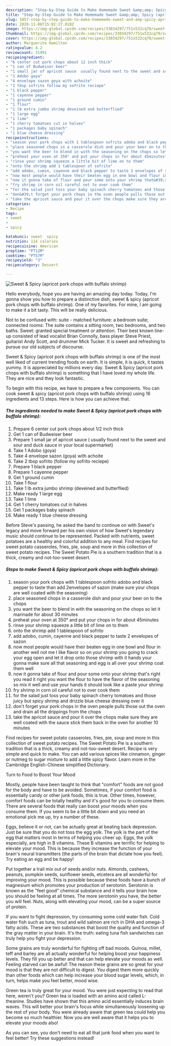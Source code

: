 ```yaml
---
description: "Step-by-Step Guide to Make Homemade Sweet &amp;amp; Spicy (apricot pork chops with buffalo shrimp)"
title: "Step-by-Step Guide to Make Homemade Sweet &amp;amp; Spicy (apricot pork chops with buffalo shrimp)"
slug: 1057-step-by-step-guide-to-make-homemade-sweet-and-amp-spicy-apricot-pork-chops-with-buffalo-shrimp
date: 2020-11-06T15:02:27.018Z
image: https://img-global.cpcdn.com/recipes/33034297/751x532cq70/sweet-spicy-apricot-pork-chops-with-buffalo-shrimp-recipe-main-photo.jpg
thumbnail: https://img-global.cpcdn.com/recipes/33034297/751x532cq70/sweet-spicy-apricot-pork-chops-with-buffalo-shrimp-recipe-main-photo.jpg
cover: https://img-global.cpcdn.com/recipes/33034297/751x532cq70/sweet-spicy-apricot-pork-chops-with-buffalo-shrimp-recipe-main-photo.jpg
author: Marguerite Hamilton
ratingvalue: 4.2
reviewcount: 31991
recipeingredient:
- "6 center cut pork chops about 12 inch thick"
- "1 can of Budweiser beer"
- "1 small jar of apricot sauce  usually found next to the sweet and sour and duck sauce in your local supermarket"
- "1 Adobo goya"
- "4 envelope sazon goya with achoite"
- "2 tbsp sofrito follow my sofrito reciepe"
- "1 black pepper"
- "1 cayenne pepper"
- "1 ground cumin"
- "1 flour"
- "1 lb extra jumbo shrimp deveined and butterflied"
- "1 large egg"
- "1 lime"
- "1 cherry tomatoes cut in halves"
- "1 packages baby spinach"
- "1 blue cheese dressing"
recipeinstructions:
- "season your pork chops with 1 tablespoon sofrito adobo and black pepper to taste than add 2envelopes of sazon (make sure your chops are well coated with the seasoning)"
- "place seasoned chops in a casserole dish and pour your beer on to the chops"
- "you want the beer to blend in with the seasoning on the chops so let it marinade for about 30 minutes"
- "preheat your oven at 350° and put your chops in for about 45minutes"
- "rinse your shrimp squeeze a little bit of lime on to them"
- "onto the shrimp add 1 tablespoon of sofrito"
- "add adobo, cumin, cayenne and black pepper to taste 2 envelopes of sazon"
- "now most people would have their beaten egg in one bowl and flour in another well not me I like flavor so on your shrimp you going to crack your egg open and let it drop onto those shrimp with it hands your gonna make sure all that seasoning and egg is all over your shrimp coat them well"
- "now it gonna take of flour and pour some onto your shrimp that&#39;s right you read it right you want the flour to have the flavor of the seasoning so mix it well and use your hands it should look like a paste your shrimp"
- "fry shrimp in corn oil careful not to over cook them"
- "for the salad just toss your baby spinach cherry tomatoes and those juicy but spicy shrimp and drizzle blue cheese dressing over it"
- "don&#39;t forget your pork chops in the oven people pulls those out the oven and drain all the drippings from the chops"
- "take the apricot sauce and pour it over the chops make sure they are well coated with the sauce stick them back in the oven for another 10 minutes"
categories:
- Recipe
tags:
- sweet
- 
- spicy

katakunci: sweet  spicy 
nutrition: 114 calories
recipecuisine: American
preptime: "PT12M"
cooktime: "PT57M"
recipeyield: "3"
recipecategory: Dessert

---
```



![Sweet &amp; Spicy (apricot pork chops with buffalo shrimp)](https://img-global.cpcdn.com/recipes/33034297/751x532cq70/sweet-spicy-apricot-pork-chops-with-buffalo-shrimp-recipe-main-photo.jpg)

Hello everybody, hope you are having an amazing day today. Today, I'm gonna show you how to prepare a distinctive dish, sweet &amp; spicy (apricot pork chops with buffalo shrimp). One of my favorites. For mine, I am going to make it a bit tasty. This will be really delicious.

Not to be confused with: suite - matched furniture: a bedroom suite; connected rooms: The suite contains a sitting room, two bedrooms, and two baths. Sweet: granted special treatment or attention. Their best known line-up consisted of lead vocalist Brian Connolly, bass player Steve Priest, guitarist Andy Scott, and drummer Mick Tucker. It is sweet and refreshing to pursue our old subjects of discourse.

Sweet &amp; Spicy (apricot pork chops with buffalo shrimp) is one of the most well liked of current trending foods on earth. It is simple, it is quick, it tastes yummy. It is appreciated by millions every day. Sweet &amp; Spicy (apricot pork chops with buffalo shrimp) is something that I have loved my whole life. They are nice and they look fantastic.


To begin with this recipe, we have to prepare a few components. You can cook sweet &amp; spicy (apricot pork chops with buffalo shrimp) using 16 ingredients and 13 steps. Here is how you can achieve that.

<!--inarticleads1-->

##### The ingredients needed to make Sweet &amp; Spicy (apricot pork chops with buffalo shrimp):

1. Prepare 6 center cut pork chops about 1/2 inch thick
1. Get 1 can of Budweiser beer
1. Prepare 1 small jar of apricot sauce ( usually found next to the sweet and sour and duck sauce in your local supermarket)
1. Take 1 Adobo (goya)
1. Take 4 envelope sazon (goya) with achoite
1. Take 2 tbsp sofrito (follow my sofrito reciepe)
1. Prepare 1 black pepper
1. Prepare 1 cayenne pepper
1. Get 1 ground cumin
1. Take 1 flour
1. Take 1 lb extra jumbo shrimp (deveined and butterflied)
1. Make ready 1 large egg
1. Take 1 lime
1. Get 1 cherry tomatoes cut in halves
1. Get 1 packages baby spinach
1. Make ready 1 blue cheese dressing


Before Steve&#39;s passing, he asked the band to continue on with Sweet&#39;s legacy and move forward per his own vision of how Sweet&#39;s legendary music should continue to be represented. Packed with nutrients, sweet potatoes are a healthy and colorful addition to any meal. Find recipes for sweet potato casseroles, fries, pie, soup and more in this collection of sweet potato recipes. The Sweet Potato Pie is a southern tradition that is a thick, creamy and not-too-sweet desert. 

<!--inarticleads2-->

##### Steps to make Sweet &amp; Spicy (apricot pork chops with buffalo shrimp):

1. season your pork chops with 1 tablespoon sofrito adobo and black pepper to taste than add 2envelopes of sazon (make sure your chops are well coated with the seasoning)
1. place seasoned chops in a casserole dish and pour your beer on to the chops
1. you want the beer to blend in with the seasoning on the chops so let it marinade for about 30 minutes
1. preheat your oven at 350° and put your chops in for about 45minutes
1. rinse your shrimp squeeze a little bit of lime on to them
1. onto the shrimp add 1 tablespoon of sofrito
1. add adobo, cumin, cayenne and black pepper to taste 2 envelopes of sazon
1. now most people would have their beaten egg in one bowl and flour in another well not me I like flavor so on your shrimp you going to crack your egg open and let it drop onto those shrimp with it hands your gonna make sure all that seasoning and egg is all over your shrimp coat them well
1. now it gonna take of flour and pour some onto your shrimp that&#39;s right you read it right you want the flour to have the flavor of the seasoning so mix it well and use your hands it should look like a paste your shrimp
1. fry shrimp in corn oil careful not to over cook them
1. for the salad just toss your baby spinach cherry tomatoes and those juicy but spicy shrimp and drizzle blue cheese dressing over it
1. don&#39;t forget your pork chops in the oven people pulls those out the oven and drain all the drippings from the chops
1. take the apricot sauce and pour it over the chops make sure they are well coated with the sauce stick them back in the oven for another 10 minutes


Find recipes for sweet potato casseroles, fries, pie, soup and more in this collection of sweet potato recipes. The Sweet Potato Pie is a southern tradition that is a thick, creamy and not-too-sweet desert. Recipe is very simple and quick to make. You can add various spices like cinnamon, ginger or nutmeg to sugar mixture to add a little spicy flavor. Learn more in the Cambridge English-Chinese simplified Dictionary. 

Turn to Food to Boost Your Mood


Mostly, people have been taught to think that "comfort" foods are not good for the body and have to be avoided. Sometimes, if your comfort food is essentially candy or other junk foods, this is true. Other times, however, comfort foods can be totally healthy and it's good for you to consume them. There are several foods that really can boost your moods when you consume them. If you seem to be a little bit down and you need an emotional pick me up, try a number of these.

Eggs, believe it or not, can be actually great at beating back depression. Just be sure that you do not toss the egg yolk. The yolk is the part of the egg that matters most in terms of helping you cheer up. Eggs, the yolk especially, are high in B vitamins. These B vitamins are terrific for helping to elevate your mood. This is because they increase the function of your brain's neural transmitters (the parts of the brain that dictate how you feel). Try eating an egg and be happy!

Put together a trail mix out of seeds and/or nuts. Almonds, cashews, peanuts, pumpkin seeds, sunflower seeds, etcetera are all wonderful for improving your mood. This is possible because these foods have a bunch of magnesium which promotes your production of serotonin. Serotonin is known as the "feel good" chemical substance and it tells your brain how you should be feeling at all times. The more serotonin you have, the better you will feel. Nuts, along with elevating your mood, can be a super source of protein.

If you want to fight depression, try consuming some cold water fish. Cold water fish such as tuna, trout and wild salmon are rich in DHA and omega-3 fatty acids. These are two substances that boost the quality and function of the gray matter in your brain. It's the truth: eating tuna fish sandwiches can truly help you fight your depression. 

Some grains are truly wonderful for fighting off bad moods. Quinoa, millet, teff and barley are all actually wonderful for helping boost your happiness levels. They fill you up better and that can help elevate your moods as well. Feeling starved can be awful! The reason these grains are so great for your mood is that they are not difficult to digest. You digest them more quickly than other foods which can help increase your blood sugar levels, which, in turn, helps make you feel better, mood wise.

Green tea is truly great for your mood. You were just expecting to read that here, weren't you? Green tea is loaded with an amino acid called L-theanine. Studies have shown that this amino acid essentially induces brain waves. This will better your brain's focus while simultaneously loosening up the rest of your body. You were already aware that green tea could help you become so much healthier. Now you are well aware that it helps you to elevate your moods also!

As you can see, you don't need to eat all that junk food when you want to feel better! Try  these suggestions  instead!

